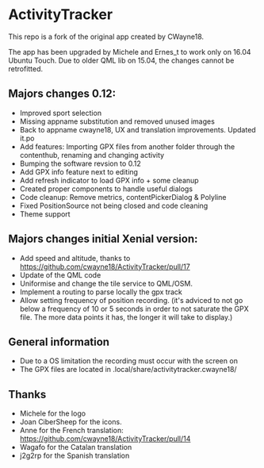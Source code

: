 

# ActivityTracker
This repo is a fork of the original app created by CWayne18.

The app has been upgraded by Michele and Ernes_t to work only on 16.04 Ubuntu Touch.
Due to older QML lib on 15.04, the changes cannot be retrofitted.

## Majors changes 0.12:
- Improved sport selection
- Missing appname substitution and removed unused images
- Back to appname cwayne18, UX and translation improvements. Updated it.po
- Add features: Importing GPX files from another folder through the contenthub, renaming and changing activity
- Bumping the software revsion to 0.12
- Add GPX info feature next to editing
- Add refresh indicator to load GPX info + some cleanup
- Created proper components to handle useful dialogs
- Code cleanup: Remove metrics, contentPickerDialog & Polyline
- Fixed PositionSource not being closed and code cleaning
- Theme support

## Majors changes initial Xenial version:
- Add speed and altitude, thanks to https://github.com/cwayne18/ActivityTracker/pull/17
- Update of the QML code
- Uniformise and change the tile service to QML/OSM.
- Implement a routing to parse locally the gpx track
- Allow setting frequency of position recording. (it's adviced to not go below a frequency of 10 or 5 seconds in order to not saturate the GPX file. The more data points it has, the longer it will take to display.)

## General information
 - Due to a OS limitation the recording must occur with the screen on
 - The GPX files are located in .local/share/activitytracker.cwayne18/

 ## Thanks
  - Michele for the logo
  - Joan CiberSheep for the icons.
  - Anne for the French translation: https://github.com/cwayne18/ActivityTracker/pull/14
  - Wagafo for the Catalan translation
  - j2g2rp for the Spanish translation
